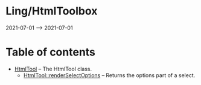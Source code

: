 Ling/HtmlToolbox
================
2021-07-01 --> 2021-07-01




Table of contents
===========

- [HtmlTool](https://github.com/lingtalfi/HtmlToolbox/blob/master/doc/api/Ling/HtmlToolbox/HtmlTool.md) &ndash; The HtmlTool class.
    - [HtmlTool::renderSelectOptions](https://github.com/lingtalfi/HtmlToolbox/blob/master/doc/api/Ling/HtmlToolbox/HtmlTool/renderSelectOptions.md) &ndash; Returns the options part of a select.




